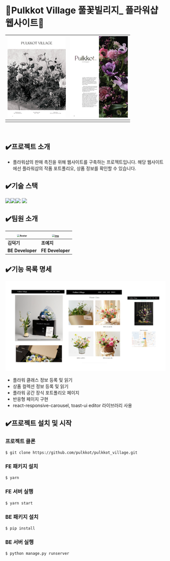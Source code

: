 # 🌸Pulkkot Village 풀꽃빌리지_ 플라워샵 웹사이트🌷

| <img src="README.assets/image-20220602003942776.png" alt="image-20220602003942776" style="zoom: 25%;" /> | <img src="README.assets/image-20220602003957302.png" alt="image-20220602003957302" style="zoom:25%;" /> |
| ------------------------------------------------------------ | ------------------------------------------------------------ |
|                                                              |                                                              |
​                                                                                

## ✔️프로젝트 소개

-  플라워샵의 판매 촉진을 위해 웹사이트를 구축하는 프로젝트입니다. 해당 웹사이트에선 플라워샵의 작품 포트폴리오, 상품 정보를 확인할 수 있습니다.



## ✔️기술 스택

<img src ="https://img.shields.io/badge/Django-103E2E.svg?&style=for-the-badge&logo=Django&logoColor=white"/>![](https://img.shields.io/badge/TypeScript-3178C6?style=for-the-badge&logo=TypeScript&logoColor=white)![](https://img.shields.io/badge/React-20232A?style=for-the-badge&logo=react&logoColor=61DAFB) ![](https://img.shields.io/badge/styled--components-DB7093?style=for-the-badge&logo=styled-components&logoColor=white)



## ✔️팀원 소개

| <img src="https://avatars.githubusercontent.com/deok2kim" alt="Avatar" style="zoom:50%;" /> | [<img src="https://avatars.githubusercontent.com/yezyvibe" alt="img" style="zoom:50%;" />](https://github.com/yezyvibe) |
| ------------------------------------------------------------ | ------------------------------------------------------------ |
| **김덕기**                                                   | **조예지**                                                   |
| **BE Developer**                                             | **FE Developer**                                             |



## ✔️기능 목록 명세

<img src="README.assets/포폴3-001.png" alt="포폴3-001" style="zoom: 50%;" />

* 플라워 클래스 정보 등록 및 읽기
* 상품 컬렉션 정보 등록 및 읽기
* 플라워 공간 장식 포트폴리오 페이지
* 반응형 페이지 구현
* react-responsive-carousel, toast-ui editor 라이브러리 사용



## ✔️프로젝트 설치 및 시작

### 프로젝트 클론

```
$ git clone https://github.com/pulkkot/pulkkot_village.git
```

### FE 패키지 설치

```
$ yarn
```

### FE 서버 실행

```
$ yarn start
```

### BE 패키지 설치

```
$ pip install
```

### BE 서버 실행

```
$ python manage.py runserver
```





